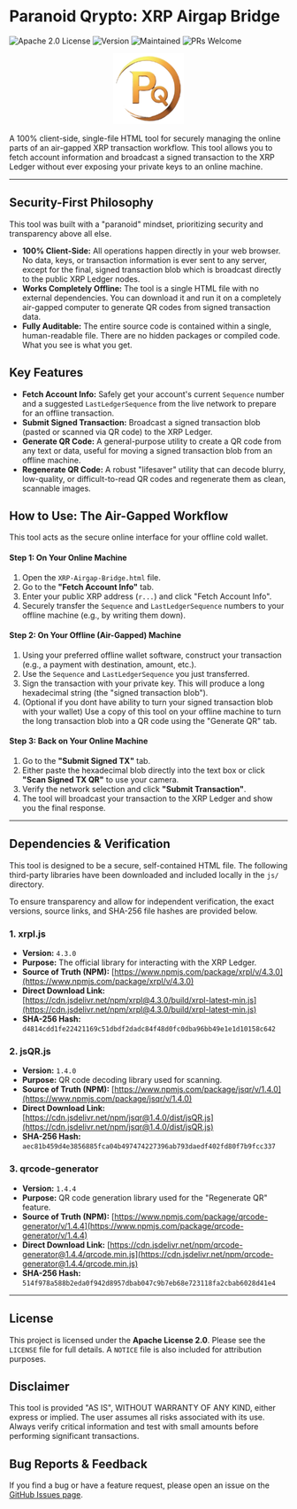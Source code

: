 # Paranoid Qrypto: XRP Airgap Bridge

![Apache 2.0 License](https://img.shields.io/badge/License-Apache_2.0-ffd700.svg)
![Version](https://img.shields.io/badge/Version-1.0.0-informational.svg)
![Maintained](https://img.shields.io/badge/Maintained-Yes-green.svg)
![PRs Welcome](https://img.shields.io/badge/PRs-welcome-brightgreen.svg)

<p align="center">
  <img src="docs/logo.png" alt="Paranoid Qrypto Logo" width="128">
</p>

A 100% client-side, single-file HTML tool for securely managing the online parts of an air-gapped XRP transaction workflow. This tool allows you to fetch account information and broadcast a signed transaction to the XRP Ledger without ever exposing your private keys to an online machine.

---

## Security-First Philosophy

This tool was built with a "paranoid" mindset, prioritizing security and transparency above all else.

*   **100% Client-Side:** All operations happen directly in your web browser. No data, keys, or transaction information is ever sent to any server, except for the final, signed transaction blob which is broadcast directly to the public XRP Ledger nodes.
*   **Works Completely Offline:** The tool is a single HTML file with no external dependencies. You can download it and run it on a completely air-gapped computer to generate QR codes from signed transaction data.
*   **Fully Auditable:** The entire source code is contained within a single, human-readable file. There are no hidden packages or compiled code. What you see is what you get.

## Key Features

*   **Fetch Account Info:** Safely get your account's current `Sequence` number and a suggested `LastLedgerSequence` from the live network to prepare for an offline transaction.
*   **Submit Signed Transaction:** Broadcast a signed transaction blob (pasted or scanned via QR code) to the XRP Ledger.
*   **Generate QR Code:** A general-purpose utility to create a QR code from any text or data, useful for moving a signed transaction blob from an offline machine.
*   **Regenerate QR Code:** A robust "lifesaver" utility that can decode blurry, low-quality, or difficult-to-read QR codes and regenerate them as clean, scannable images.

## How to Use: The Air-Gapped Workflow

This tool acts as the secure online interface for your offline cold wallet.

#### Step 1: On Your **Online** Machine

1.  Open the `XRP-Airgap-Bridge.html` file.
2.  Go to the **"Fetch Account Info"** tab.
3.  Enter your public XRP address (`r...`) and click "Fetch Account Info".
4.  Securely transfer the `Sequence` and `LastLedgerSequence` numbers to your offline machine (e.g., by writing them down).

#### Step 2: On Your **Offline** (Air-Gapped) Machine

1.  Using your preferred offline wallet software, construct your transaction (e.g., a payment with destination, amount, etc.).
2.  Use the `Sequence` and `LastLedgerSequence` you just transferred.
3.  Sign the transaction with your private key. This will produce a long hexadecimal string (the "signed transaction blob").
4.  (Optional if you dont have ability to turn your signed transaction blob with your wallet) Use a copy of this tool on your offline machine to turn the long transaction blob into a QR code using the "Generate QR" tab.

#### Step 3: Back on Your **Online** Machine

1.  Go to the **"Submit Signed TX"** tab.
2.  Either paste the hexadecimal blob directly into the text box or click **"Scan Signed TX QR"** to use your camera.
3.  Verify the network selection and click **"Submit Transaction"**.
4.  The tool will broadcast your transaction to the XRP Ledger and show you the final response.

---

## Dependencies & Verification

This tool is designed to be a secure, self-contained HTML file. The following third-party libraries have been downloaded and included locally in the `js/` directory.

To ensure transparency and allow for independent verification, the exact versions, source links, and SHA-256 file hashes are provided below.

### 1. xrpl.js

*   **Version:** `4.3.0`
*   **Purpose:** The official library for interacting with the XRP Ledger.
*   **Source of Truth (NPM):** [https://www.npmjs.com/package/xrpl/v/4.3.0](https://www.npmjs.com/package/xrpl/v/4.3.0)
*   **Direct Download Link:** [https://cdn.jsdelivr.net/npm/xrpl@4.3.0/build/xrpl-latest-min.js](https://cdn.jsdelivr.net/npm/xrpl@4.3.0/build/xrpl-latest-min.js)
*   **SHA-256 Hash:** `d4814cdd1fe22421169c51dbdf2dadc84f48d0fc0dba96bb49e1e1d10158c642`

### 2. jsQR.js

*   **Version:** `1.4.0`
*   **Purpose:** QR code decoding library used for scanning.
*   **Source of Truth (NPM):** [https://www.npmjs.com/package/jsqr/v/1.4.0](https://www.npmjs.com/package/jsqr/v/1.4.0)
*   **Direct Download Link:** [https://cdn.jsdelivr.net/npm/jsqr@1.4.0/dist/jsQR.js](https://cdn.jsdelivr.net/npm/jsqr@1.4.0/dist/jsQR.js)
*   **SHA-256 Hash:** `aec81b459d4e3856885fca04b497474227396ab793daedf402fd80f7b9fcc337`

### 3. qrcode-generator

*   **Version:** `1.4.4`
*   **Purpose:** QR code generation library used for the "Regenerate QR" feature.
*   **Source of Truth (NPM):** [https://www.npmjs.com/package/qrcode-generator/v/1.4.4](https://www.npmjs.com/package/qrcode-generator/v/1.4.4)
*   **Direct Download Link:** [https://cdn.jsdelivr.net/npm/qrcode-generator@1.4.4/qrcode.min.js](https://cdn.jsdelivr.net/npm/qrcode-generator@1.4.4/qrcode.min.js)
*   **SHA-256 Hash:** `514f978a588b2eda0f942d8957dbab047c9b7eb68e723118fa2cbab6028d41e4`

---

## License

This project is licensed under the **Apache License 2.0**. Please see the `LICENSE` file for full details. A `NOTICE` file is also included for attribution purposes.

## Disclaimer

This tool is provided "AS IS", WITHOUT WARRANTY OF ANY KIND, either express or implied. The user assumes all risks associated with its use. Always verify critical information and test with small amounts before performing significant transactions.

## Bug Reports & Feedback

If you find a bug or have a feature request, please open an issue on the [GitHub Issues page](https://github.com/paranoid-qrypto/xrp-airgap-bridge/issues).
